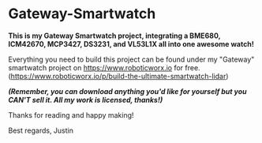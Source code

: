 # Gateway-Smartwatch

**This is my Gateway Smartwatch project, integrating a BME680, ICM42670, MCP3427, DS3231, and VL53L1X all into one awesome watch!**

Everything you need to build this project can be found under my "Gateway" smartwatch project on https://www.roboticworx.io for free. (https://www.roboticworx.io/p/build-the-ultimate-smartwatch-lidar)

**_(Remember, you can download anything you'd like for yourself but you CAN'T sell it. All my work is licensed, thanks!)_**

Thanks for reading and happy making!

Best regards,
Justin
